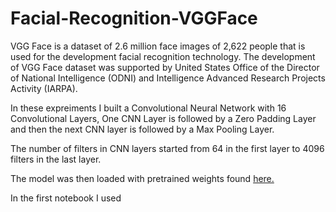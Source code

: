 # Facial-Recognition-VGGFace

VGG Face is a dataset of 2.6 million face images of 2,622 people that is used for the development facial recognition technology. The development of VGG Face dataset was supported by United States Office of the Director of National Intelligence (ODNI) and Intelligence Advanced Research Projects Activity (IARPA).

In these expreiments I built a Convolutional Neural Network with 16 Convolutional Layers, One CNN Layer is followed by a Zero Padding Layer and then the next CNN layer is followed by a Max Pooling Layer.

The number of filters in CNN layers started from 64 in the first layer to 4096 filters in the last layer.

The model was then loaded with pretrained weights found [here.](https://drive.google.com/file/d/1CPSeum3HpopfomUEK1gybeuIVoeJT_Eo/view?usp=sharing)

In the first notebook I used 
